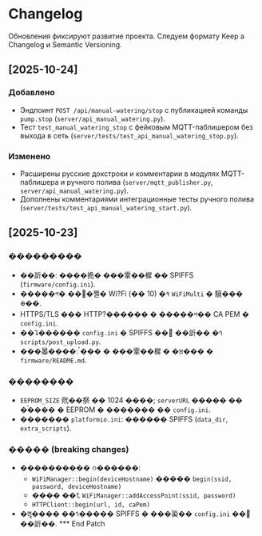 # Changelog

Обновления фиксируют развитие проекта. Следуем формату Keep a Changelog и Semantic Versioning.

## [2025-10-24]

### Добавлено
- Эндпоинт `POST /api/manual-watering/stop` с публикацией команды `pump.stop` (`server/api_manual_watering.py`).
- Тест `test_manual_watering_stop` с фейковым MQTT-паблишером без выхода в сеть (`server/tests/test_api_manual_watering_stop.py`).

### Изменено
- Расширены русские докстроки и комментарии в модулях MQTT-паблишера и ручного полива (`server/mqtt_publisher.py`, `server/api_manual_watering.py`).
- Дополнены комментариями интеграционные тесты ручного полива (`server/tests/test_api_manual_watering_start.py`).

## [2025-10-23]

### ���������
- ��訢��: ����㧪� ���䨣��樨 �� SPIFFS (`firmware/config.ini`).
- �����প� ��᪮�쪨� Wi?Fi (�� 10) �१ `WiFiMulti` � 䮭��� ᪠��.
- HTTPS/TLS ��� HTTP?������ � �����প�� CA PEM � `config.ini`.
- ��⮧������ `config.ini` � SPIFFS ��᫥ ��訢�� �૧ `scripts/post_upload.py`.
- ���㬥����: ࠧ��� � ���䨣��樨 � �ਬ��� � `firmware/README.md`.

### ��������
- `EEPROM_SIZE` 㢥��祭 �� 1024 ����; `serverURL` ����� �� �࠭���� � EEPROM � ������� �� `config.ini`.
- ������� `platformio.ini`: ������ SPIFFS (`data_dir`, `extra_scripts`).

### ����� (breaking changes)
- ���������� ᨣ������:
  - `WiFiManager::begin(deviceHostname)` ����� `begin(ssid, password, deviceHostname)`
  - ���� ��⮤ `WiFiManager::addAccessPoint(ssid, password)`
  - `HTTPClient::begin(url, id, caPem)`
- �ॡ���� ��૧����� SPIFFS � ���㠫�� `config.ini` ��᫥ ��訢��.
*** End Patch
